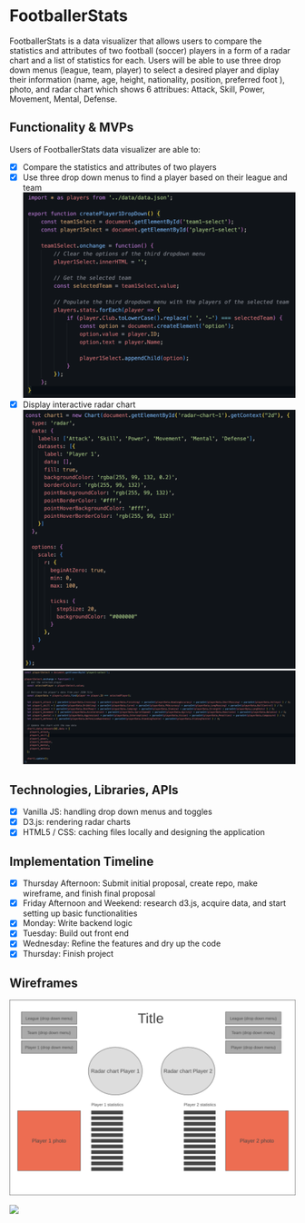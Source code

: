 # FootballerStats

FootballerStats is a data visualizer that allows users to compare the statistics and attributes of two football (soccer) players in a form of a radar chart and a list of statistics for each. Users will be able to use three drop down menus (league, team, player) to select a desired player and diplay their information (name, age, height, nationality, position, preferred foot ), photo, and radar chart which shows 6 attribues: Attack, Skill, Power, Movement, Mental, Defense. 

## Functionality & MVPs

Users of FootballerStats data visualizer are able to:

- [x] Compare the statistics and attributes of two players 
- [x] Use three drop down menus to find a player based on their league and team
![alt text](./images/player_dropdown.png)
- [x] Display interactive radar chart
![alt text](./images/radar_chart.png)
![alt text](./images/chart_attribute_logic.png)

## Technologies, Libraries, APIs

- [x] Vanilla JS: handling drop down menus and toggles 
- [x] D3.js: rendering radar charts 
- [x] HTML5 / CSS: caching files locally and designing the application 

## Implementation Timeline

- [x] Thursday Afternoon: Submit initial proposal, create repo, make wireframe, and finish final proposal
- [x] Friday Afternoon and Weekend: research d3.js, acquire data, and start setting up basic functionalities 
- [x] Monday: Write backend logic 
- [x] Tuesday: Build out front end 
- [x] Wednesday: Refine the features and dry up the code 
- [x] Thursday: Finish project

## Wireframes 

![alt text](./images/wireframe.png)

<p>
    <img src="https://r-charts.com/en/ranking/radar-chart_files/figure-html/radarchart-area.png">
</p>